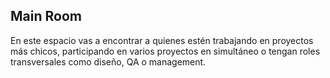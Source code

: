 ## Main Room
En este espacio vas a encontrar a quienes estén trabajando en proyectos más chicos, participando en varios proyectos en simultáneo o tengan roles transversales como diseño, QA o management.
